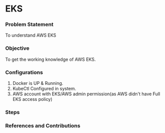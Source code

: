 
# EKS

### Problem Statement
To understand AWS EKS

### Objective
To get the working knowledge of AWS EKS.

### Configurations
1. Docker is UP & Running.
2. KubeCtl Configured in system.
3. AWS account with EKS/AWS admin permission(as AWS didn't have Full EKS access policy)

### Steps


### References and Contributions